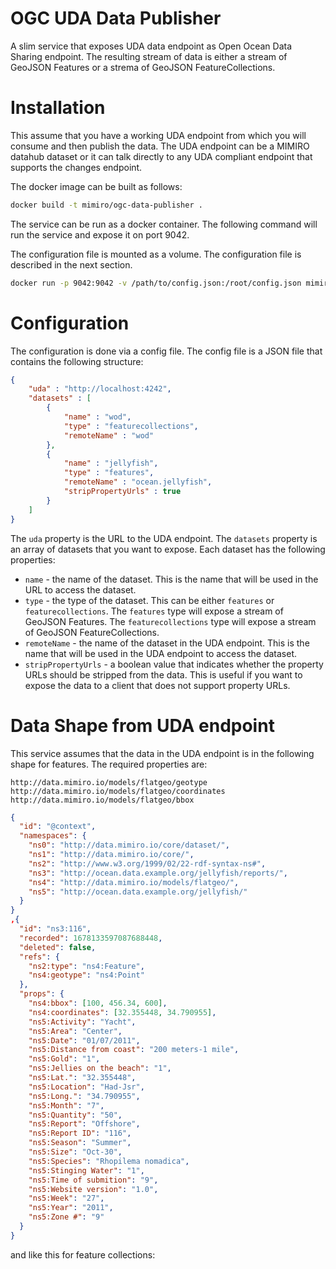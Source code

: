 # OGC UDA Data Publisher
A slim service that exposes UDA data endpoint as Open Ocean Data Sharing endpoint. The resulting stream of data is either a stream of GeoJSON Features or a strema of GeoJSON FeatureCollections.

# Installation

This assume that you have a working UDA endpoint from which you will consume and then publish the data. The  UDA endpoint can be a MIMIRO datahub dataset or it can talk directly to any UDA compliant endpoint that supports the changes endpoint.

The docker image can be built as follows:

```bash 
docker build -t mimiro/ogc-data-publisher .
```

The service can be run as a docker container. The following command will run the service and expose it on port 9042.

The configuration file is mounted as a volume. The configuration file is described in the next section.
    
```bash
docker run -p 9042:9042 -v /path/to/config.json:/root/config.json mimiro/ogc-data-publisher
```

# Configuration

The configuration is done via a config file. The config file is a JSON file that contains the following structure:

```json
{
    "uda" : "http://localhost:4242",
    "datasets" : [
        {
            "name" : "wod",
            "type" : "featurecollections",
            "remoteName" : "wod"
        },
        {
            "name" : "jellyfish",
            "type" : "features",
            "remoteName" : "ocean.jellyfish",
            "stripPropertyUrls" : true
        }
    ]
}
```

The `uda` property is the URL to the UDA endpoint. The `datasets` property is an array of datasets that you want to expose. Each dataset has the following properties:

* `name` - the name of the dataset. This is the name that will be used in the URL to access the dataset.
* `type` - the type of the dataset. This can be either `features` or `featurecollections`. The `features` type will expose a stream of GeoJSON Features. The `featurecollections` type will expose a stream of GeoJSON FeatureCollections.
* `remoteName` - the name of the dataset in the UDA endpoint. This is the name that will be used in the UDA endpoint to access the dataset.
* `stripPropertyUrls` - a boolean value that indicates whether the property URLs should be stripped from the data. This is useful if you want to expose the data to a client that does not support property URLs.

# Data Shape from UDA endpoint

This service assumes that the data in the UDA endpoint is in the following shape for features. The required properties are:

```
http://data.mimiro.io/models/flatgeo/geotype
http://data.mimiro.io/models/flatgeo/coordinates
http://data.mimiro.io/models/flatgeo/bbox
```

```json
{
  "id": "@context",
  "namespaces": {
    "ns0": "http://data.mimiro.io/core/dataset/",
    "ns1": "http://data.mimiro.io/core/",
    "ns2": "http://www.w3.org/1999/02/22-rdf-syntax-ns#",
    "ns3": "http://ocean.data.example.org/jellyfish/reports/",
    "ns4": "http://data.mimiro.io/models/flatgeo/",
    "ns5": "http://ocean.data.example.org/jellyfish/"
  }
}
,{
  "id": "ns3:116",
  "recorded": 1678133597087688448,
  "deleted": false,
  "refs": {
    "ns2:type": "ns4:Feature",
    "ns4:geotype": "ns4:Point"
  },
  "props": {
    "ns4:bbox": [100, 456.34, 600],
    "ns4:coordinates": [32.355448, 34.790955],
    "ns5:Activity": "Yacht",
    "ns5:Area": "Center",
    "ns5:Date": "01/07/2011",
    "ns5:Distance from coast": "200 meters-1 mile",
    "ns5:Gold": "1",
    "ns5:Jellies on the beach": "1",
    "ns5:Lat.": "32.355448",
    "ns5:Location": "Had-Jsr",
    "ns5:Long.": "34.790955",
    "ns5:Month": "7",
    "ns5:Quantity": "50",
    "ns5:Report": "Offshore",
    "ns5:Report ID": "116",
    "ns5:Season": "Summer",
    "ns5:Size": "Oct-30",
    "ns5:Species": "Rhopilema nomadica",
    "ns5:Stinging Water": "1",
    "ns5:Time of submition": "9",
    "ns5:Website version": "1.0",
    "ns5:Week": "27",
    "ns5:Year": "2011",
    "ns5:Zone #": "9"
  }
}
```

and like this for feature collections:

```json

```

